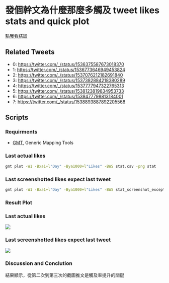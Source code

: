 # 發個幹文為什麼那麼多觸及 tweet likes stats and quick plot
<!--
creation time: 23:53:54
first uploaded: 00:26:xx (https://gist.github.com/holishing/1b8a78d5a3f7d9d26b28df4329c5ccbb)
-->
[點我看結論](#discussion-and-conclution)
## Related Tweets
- 0: <https://twitter.com/_/status/1536375587673018370>
- 1: <https://twitter.com/_/status/1536773646949453824>
- 2: <https://twitter.com/_/status/1537076212182691840>
- 3: <https://twitter.com/_/status/1537382884218380289>
- 4: <https://twitter.com/_/status/1537777947322765313>
- 5: <https://twitter.com/_/status/1538123819834953733>
- 6: <https://twitter.com/_/status/1538477798813184001>
- 7: <https://twitter.com/_/status/1538893887892205568>

## Scripts
### Requirments
-  [GMT](https://github.com/GenericMappingTools/gmt), Generic Mapping Tools

### Last actual likes
```bash
gmt plot -W1 -Bxa1+l"Day" -Bya1000+l"Likes" -BWS stat.csv -png stat
```

### Last screenshotted likes expect last tweet
```bash
gmt plot -W1 -Bxa1+l"Day" -Bya1000+l"Likes" -BWS stat_screenshot_except_lasttime.csv -png stat_screenshot_except_lasttime
```

### Result Plot
### Last actual likes
![](https://i.imgur.com/iO9QI2r.png)


### Last screenshotted likes expect last tweet
![](https://i.imgur.com/MxznYMs.png)

### Discussion and Conclution
結果顯示，從第二次到第三次的截圖推文是觸及率提升的關鍵
